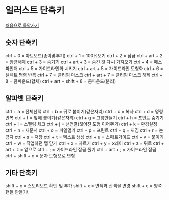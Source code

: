 # 일러스트 단축키
[처음으로 돌악가기](./README2.md)

## 숫자 단축키

ctrl + 0 = 아트보드(종이맞추기)
ctrl + 1 = 100%보기
ctrl + 2 = 잠금
ctrl + art + 2 = 잠금해제
ctrl + 3 = 숨기기
ctrl + art + 3 = 숨긴 것 다시 가져오기
ctrl + 4 = 페스파인더
ctrl + 5 = 가이드라인화 시키기
ctrl + art + 5 = 가이드라인 도형화
ctrl + 6 = 셀렉트 명령 반복
ctrl + 7 = 클리핑 마스크
ctrl + art + 7 = 클리핑 마스크 해제
ctrl + 8 = 콤파운드(합체)
ctrl + art + shift + 8 = 콤파운드(분리)

## 알파벳 단축키

ctrl + a = 전체선택
ctrl + b = 뒤로 붙이기(같은자리)
ctrl + c = 복사
ctrl + d = 명령반복
ctrl + f = 앞에 붙이기(같은자리)
ctrl + g = 그룹만들기
ctrl + h = 포인트 숨기기
ctrl + i = 스펠링 체크
ctrl + j = 선연결(끊어진 도형 이어주기)
ctrl + k = 환경설정
ctrl + n = 새문서
ctrl + o = 파일열기
ctrl + p = 프린트
ctrl + q = 꺼짐
ctrl + r = 눈금자
ctrl + s = 저장
ctrl + t = 텍스트 생성
ctrl + u = 스마트가이드
ctrl + v = 붙이기
ctrl + w = 작업하던 탭 닫기
ctrl + x = 자르기
ctrl + y = x레이
ctrl + z = 뒤로
ctrl + art + z = 앞으로
ctrl + ; = 가이드라인 잠금 풀기
ctrl + art + ; = 가이드라인 잠금
ctrl + shift + o = 문자 도형으로 변형

## 기타 단축키

shift + o = 스토리보드 확인 및 추가
shift + x = 면색과 선색을 변경
shift + c = 양쪽 핸들 만들기\



